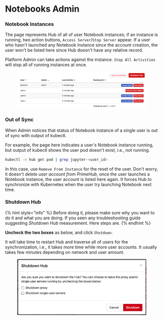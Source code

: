 # Notebooks Admin

### Notebook Instances

The page represents Hub of all of user Notebook instances; if an instance is running, two action buttons, `Access Server`/`Stop Server` appear. If a user who hasn't launched any Notebook instance since the account creation, the user won't be listed here since Hub doesn't have any relative record.

Platform Admin can take actions against the instance. `Stop All Activities` will stop all of running instances at once.

<figure><img src="../.gitbook/assets/v310-nb-admin-list.png" alt=""><figcaption></figcaption></figure>

### Out of Sync

When Admin notices that status of Notebook instance of a single user is out of sync with output of kubectl.

For example, the page here indicates a user's Notebook instance running, but output of kubectl shows the user pod doesn't exist, i.e., not running.

```bash
kubectl -n hub get pod | grep jupyter-<user_id>
```

In this case, use `Remove From Instance` for the reset of the user. Don't worry, it doesn't _delete user account from PrimeHub_, once the user launches a Notebook instance, the user account is listed here again. It forces Hub to synchronize with Kubernetes when the user try launching Notebook next time.

### Shutdown Hub

{% hint style="info" %}
Before doing it, please make sure why you want to do it and what you are doing. If you seen any troubleshooting guide suggesting _Shutdown Hub_ measurement. Here steps are.
{% endhint %}

**Uncheck the two boxes** as below, and click `Shutdown`.

It will take time to restart Hub and traverse all of users for the synchronization, i.e., it takes more time while more user accounts. It usually takes few minutes depending on network and user amount.

<figure><img src="../.gitbook/assets/nb-admin-shutdown (1).png" alt=""><figcaption></figcaption></figure>
